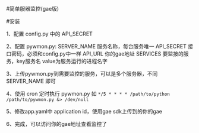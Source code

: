 #简单服器监控(gae版)


#安装

1、配置 config.py 中的 API_SECRET

2、配置 pywmon.py:
    SERVER_NAME 服务名称，每台服务唯一
    API_SECRET 接口密码，必须和config.py中一样
    API_URL 你的gae地址
    SERVICES 要监按的服务，key服务名 value为服务运行的进程名字

3、上传pywmon.py到需要监控的服务，可以是多个服务器，不同 SERVER_NAME 即可

4、使用 cron 定时执行 pywmon.py 如 `*/5 * * * * /path/to/python /path/to/pywmon.py &> /dev/null`

5、修改app.yaml中 application id，使用gae sdk上传到的你的gae

6、完成，可以访问你的gae地址查看监控了
